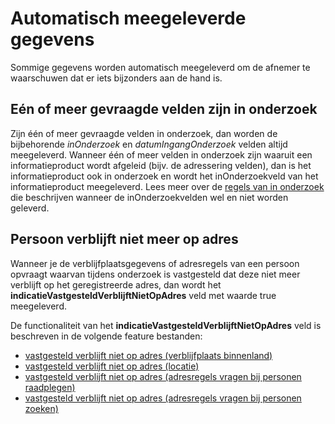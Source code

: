 # Automatisch meegeleverde gegevens

Sommige gegevens worden automatisch meegeleverd om de afnemer te waarschuwen dat er iets bijzonders aan de hand is.

## Eén of meer gevraagde velden zijn in onderzoek

Zijn één of meer gevraagde velden in onderzoek, dan worden de bijbehorende *inOnderzoek* en *datumIngangOnderzoek* velden altijd meegeleverd.
Wanneer één of meer velden in onderzoek zijn waaruit een informatieproduct wordt afgeleid (bijv. de adressering velden), dan is het informatieproduct ook in onderzoek en wordt het inOnderzoekveld van het informatieproduct meegeleverd.
Lees meer over de [regels van in onderzoek](./../features/in-onderzoek.feature) die beschrijven wanneer de inOnderzoekvelden wel en niet worden geleverd.

## Persoon verblijft niet meer op adres

Wanneer je de verblijfplaatsgegevens of adresregels van een persoon opvraagt waarvan tijdens onderzoek is vastgesteld dat deze niet meer verblijft op het geregistreerde adres, dan wordt het **indicatieVastgesteldVerblijftNietOpAdres** veld met waarde true meegeleverd.

De functionaliteit van het **indicatieVastgesteldVerblijftNietOpAdres** veld is beschreven in de volgende feature bestanden:
- [vastgesteld verblijft niet op adres (verblijfplaats binnenland)](./../features/persoon/verblijfplaats/adres/vastgesteld-verblijft-niet-op-adres.feature)
- [vastgesteld verblijft niet op adres (locatie)](./../features/persoon/verblijfplaats/locatie/vastgesteld-verblijft-niet-op-adres.feature)
- [vastgesteld verblijft niet op adres (adresregels vragen bij personen raadplegen)](./../features/persoon/adressering/adres-regels/vastgesteld-verblijft-niet-op-adres.feature)
- [vastgesteld verblijft niet op adres (adresregels vragen bij personen zoeken)](./../features/persoon-beperkt/adressering/adres-regels/vastgesteld-verblijft-niet-op-adres.feature)

